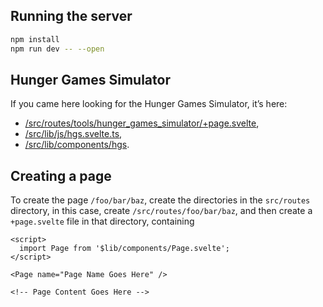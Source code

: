## Running the server
```bash
npm install
npm run dev -- --open
```

## Hunger Games Simulator
If you came here looking for the Hunger Games Simulator, it’s here:
- [/src/routes/tools/hunger_games_simulator/+page.svelte](src/routes/tools/hunger_games_simulator/+page.svelte),
- [/src/lib/js/hgs.svelte.ts](src/lib/js/hgs.svelte.ts),
- [/src/lib/components/hgs](src/lib/components/hgs).

## Creating a page
To create the page `/foo/bar/baz`, create the directories
in the `src/routes` directory, in this case, create `/src/routes/foo/bar/baz`, and then create a `+page.svelte`
file in that directory, containing
```sveltehtml
<script>
  import Page from '$lib/components/Page.svelte';
</script>

<Page name="Page Name Goes Here" />

<!-- Page Content Goes Here -->
``` 